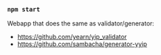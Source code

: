### `npm start`

Webapp that does the same as validator/generator:

- https://github.com/yearn/yip_validator
- https://github.com/sambacha/generator-yyip
